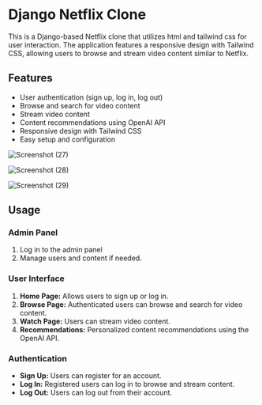 # Django Netflix Clone

This is a Django-based Netflix clone that utilizes html and tailwind css for user interaction. The application features a responsive design with Tailwind CSS, allowing users to browse and stream video content similar to Netflix.

## Features

- User authentication (sign up, log in, log out)
- Browse and search for video content
- Stream video content
- Content recommendations using OpenAI API
- Responsive design with Tailwind CSS
- Easy setup and configuration


![Screenshot (27)](https://github.com/thenovember19th/Netflix-Django-/assets/97221801/556740bc-da5c-4e15-bffb-e5a8c3fac86f)


![Screenshot (28)](https://github.com/thenovember19th/Netflix-Django-/assets/97221801/9dc0c4a3-f902-465d-954f-023fbb9cbd45)


![Screenshot (29)](https://github.com/thenovember19th/Netflix-Django-/assets/97221801/e32467b0-c487-43dc-9c8a-937f7768da02)



## Usage

### Admin Panel

1. Log in to the admin panel
2. Manage users and content if needed.

### User Interface

1. **Home Page:** Allows users to sign up or log in.
2. **Browse Page:** Authenticated users can browse and search for video content.
3. **Watch Page:** Users can stream video content.
4. **Recommendations:** Personalized content recommendations using the OpenAI API.

### Authentication

- **Sign Up:** Users can register for an account.
- **Log In:** Registered users can log in to browse and stream content.
- **Log Out:** Users can log out from their account.
